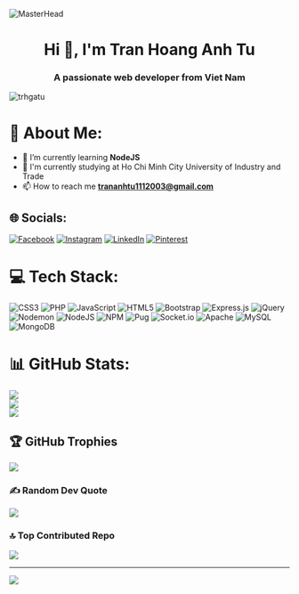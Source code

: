 ![MasterHead](https://camo.githubusercontent.com/371a3bbae1297d47d50006f91fdc0f51f0060b62dbbddbdba1b1b1438bc0f80d/68747470733a2f2f6d617275663030312d6d742e6769746875622e696f2f5072656d69756d2d44656c69766572792f7765622e676966)
<h1 align="center">Hi 👋, I'm Tran Hoang Anh Tu</h1>
<h3 align="center">A passionate web developer from Viet Nam</h3>


<p align="left"> 
  <img src="https://komarev.com/ghpvc/?username=trhgatu&label=Profile%20views&color=0e75b6&style=flat" alt="trhgatu" /> 
</p>

# 💫 About Me:
- 🌱 I’m currently learning **NodeJS**
- 🔭 I'm currently studying at Ho Chi Minh City University of Industry and Trade
- 📫 How to reach me **trananhtu1112003@gmail.com**

## 🌐 Socials:
[![Facebook](https://img.shields.io/badge/Facebook-%231877F2.svg?logo=Facebook&logoColor=white)](https://facebook.com/trhgatu) [![Instagram](https://img.shields.io/badge/Instagram-%23E4405F.svg?logo=Instagram&logoColor=white)](https://instagram.com/trhgatu) [![LinkedIn](https://img.shields.io/badge/LinkedIn-%230077B5.svg?logo=linkedin&logoColor=white)](https://linkedin.com/in/tranhoanganhtu) [![Pinterest](https://img.shields.io/badge/Pinterest-%23E60023.svg?logo=Pinterest&logoColor=white)](https://pinterest.com/trhgatu) 

# 💻 Tech Stack:
![CSS3](https://img.shields.io/badge/css3-%231572B6.svg?style=for-the-badge&logo=css3&logoColor=white) 
![PHP](https://img.shields.io/badge/php-%23777BB4.svg?style=for-the-badge&logo=php&logoColor=white) 
![JavaScript](https://img.shields.io/badge/javascript-%23323330.svg?style=for-the-badge&logo=javascript&logoColor=%23F7DF1E) 
![HTML5](https://img.shields.io/badge/html5-%23E34F26.svg?style=for-the-badge&logo=html5&logoColor=white) 
![Bootstrap](https://img.shields.io/badge/bootstrap-%238511FA.svg?style=for-the-badge&logo=bootstrap&logoColor=white) 
![Express.js](https://img.shields.io/badge/express.js-%23404d59.svg?style=for-the-badge&logo=express&logoColor=%2361DAFB) 
![jQuery](https://img.shields.io/badge/jquery-%230769AD.svg?style=for-the-badge&logo=jquery&logoColor=white) 
![Nodemon](https://img.shields.io/badge/NODEMON-%23323330.svg?style=for-the-badge&logo=nodemon&logoColor=%BBDEAD) 
![NodeJS](https://img.shields.io/badge/node.js-6DA55F?style=for-the-badge&logo=node.js&logoColor=white) 
![NPM](https://img.shields.io/badge/NPM-%23CB3837.svg?style=for-the-badge&logo=npm&logoColor=white) 
![Pug](https://img.shields.io/badge/Pug-FFF?style=for-the-badge&logo=pug&logoColor=A86454) 
![Socket.io](https://img.shields.io/badge/Socket.io-black?style=for-the-badge&logo=socket.io&badgeColor=010101) 
![Apache](https://img.shields.io/badge/apache-%23D42029.svg?style=for-the-badge&logo=apache&logoColor=white) 
![MySQL](https://img.shields.io/badge/mysql-4479A1.svg?style=for-the-badge&logo=mysql&logoColor=white) 
![MongoDB](https://img.shields.io/badge/MongoDB-%234ea94b.svg?style=for-the-badge&logo=mongodb&logoColor=white)

# 📊 GitHub Stats:
![](https://github-readme-stats.vercel.app/api?username=trhgatu&theme=dark&hide_border=false&include_all_commits=true&count_private=true)<br/>
![](https://github-readme-streak-stats.herokuapp.com/?user=trhgatu&theme=dark&hide_border=false)<br/>
![](https://github-readme-stats.vercel.app/api/top-langs/?username=trhgatu&theme=dark&hide_border=false&include_all_commits=true&count_private=true&layout=compact)

## 🏆 GitHub Trophies
![](https://github-profile-trophy.vercel.app/?username=trhgatu&theme=radical&no-frame=false&no-bg=false&margin-w=4)

### ✍️ Random Dev Quote
![](https://quotes-github-readme.vercel.app/api?type=vetical&theme=tokyonight)

### 🔝 Top Contributed Repo
![](https://github-contributor-stats.vercel.app/api?username=trhgatu&limit=5&theme=radical&combine_all_yearly_contributions=true)

---
[![](https://visitcount.itsvg.in/api?id=trhgatu&icon=5&color=13)](https://visitcount.itsvg.in)

<!-- Proudly created with GPRM ( https://gprm.itsvg.in ) -->
